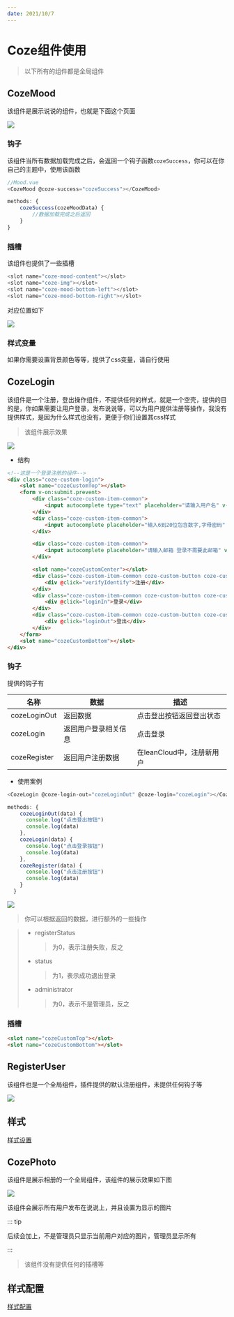 ```yaml
---
date: 2021/10/7
---
```


# Coze组件使用

> 以下所有的组件都是全局组件

## CozeMood

该组件是展示说说的组件，也就是下面这个页面

![](https://picture.xcye.xyz/image-20211108194504444.png?x-oss-process=style/pictureProcess1)



### 钩子

该组件当所有数据加载完成之后，会返回一个钩子函数`cozeSuccess`，你可以在你自己的主题中，使用该函数

```js
//Mood.vue
<CozeMood @coze-success="cozeSuccess"></CozeMood>

methods: {
    cozeSuccess(cozeMoodData) {
        //数据加载完成之后返回
    }
}
```





### 插槽

该组件也提供了一些插槽

```js
<slot name="coze-mood-content"></slot>
<slot name="coze-img"></slot>
<slot name="coze-mood-bottom-left"></slot>
<slot name="coze-mood-bottom-right"></slot>
```

对应位置如下

![](https://picture.xcye.xyz/image-20211108202006814.png?x-oss-process=style/pictureProcess1)





### 样式变量

如果你需要设置背景颜色等等，提供了css变量，请自行使用



## CozeLogin

该组件是一个注册，登出操作组件，不提供任何的样式，就是一个空壳，提供的目的是，你如果需要让用户登录，发布说说等，可以为用户提供注册等操作，我没有提供样式，是因为什么样式也没有，更便于你们设置其css样式



> 该组件展示效果

![](https://picture.xcye.xyz/image-20211110234327520.png?x-oss-process=style/pictureProcess1)



- 结构

```html
<!--这是一个登录注册的组件-->
<div class="coze-custom-login">
    <slot name="cozeCustomTop"></slot>
    <form v-on:submit.prevent>
        <div class="coze-custom-item-common">
            <input autocomplete type="text" placeholder="请输入用户名" v-model="username" name="username">
        </div>
        <div class="coze-custom-item-common">
            <input autocomplete placeholder="输入6到20位包含数字,字母密码" v-model="password" name="password" type="password">
        </div>

        <div class="coze-custom-item-common">
            <input autocomplete placeholder="请输入邮箱 登录不需要此邮箱" v-model="email" name="email" type="text">
        </div>

        <slot name="cozeCustomCenter"></slot>
        <div class="coze-custom-item-common coze-custom-button coze-custom-register">
            <div @click="verifyIdentify">注册</div>
        </div>
        <div class="coze-custom-item-common coze-custom-button coze-custom-login">
            <div @click="loginIn">登录</div>
        </div>
        <div class="coze-custom-item-common coze-custom-button coze-custom-out">
            <div @click="loginOut">登出</div>
        </div>
    </form>
    <slot name="cozeCustomBottom"></slot>
</div>
```



### 钩子

提供的钩子有



| 名称         | 数据                 | 描述                      |
| ------------ | -------------------- | ------------------------- |
| cozeLoginOut | 返回数据             | 点击登出按钮返回登出状态  |
| cozeLogin    | 返回用户登录相关信息 | 点击登录                  |
| cozeRegister | 返回用户注册数据     | 在leanCloud中，注册新用户 |



- 使用案例

```js
<CozeLogin @coze-login-out="cozeLoginOut" @coze-login="cozeLogin"></CozeLogin>

methods: {
    cozeLoginOut(data) {
      console.log("点击登出按钮")
      console.log(data)
    },
    cozeLogin(data) {
      console.log("点击登录按钮")
      console.log(data)
    },
    cozeRegister(data) {
      console.log("点击注册按钮")
      console.log(data)
    }
  }
```



![](https://picture.xcye.xyz/image-20211108203333154.png?x-oss-process=style/pictureProcess1)



> 你可以根据返回的数据，进行额外的一些操作



> - registerStatus
>
>   > 为0，表示注册失败，反之
>
> - status
>
>   > 为1，表示成功退出登录
>
> - administrator
>
>   > 为0，表示不是管理员，反之





### 插槽

```html
<slot name="cozeCustomTop"></slot>
<slot name="cozeCustomBottom"></slot>
```





## RegisterUser

该组件也是一个全局组件，插件提供的默认注册组件，未提供任何钩子等



![](https://picture.xcye.xyz/image-20211108203909235.png?x-oss-process=style/pictureProcess1)



## 样式

[样式设置](./style.md)





## CozePhoto

该组件是展示相册的一个全局组件，该组件的展示效果如下图

![](https://picture.xcye.xyz/image-20211111000148676.png?x-oss-process=style/pictureProcess1)

该组件会展示所有用户发布在说说上，并且设置为显示的图片

::: tip

后续会加上，不是管理员只显示当前用户对应的图片，管理员显示所有

:::

> 该组件没有提供任何的插槽等



## 样式配置

[样式配置](./style.md)
